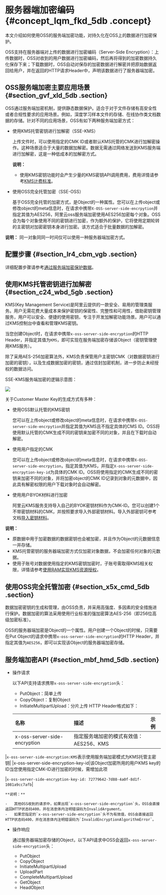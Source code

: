 # 服务器端加密编码 {#concept_lqm_fkd_5db .concept}

本文介绍如何使用OSS的服务端加密功能，对持久化在OSS上的数据进行加密保护。

OSS支持在服务器端对上传的数据进行加密编码（Server-Side Encryption）：上传数据时，OSS对收到的用户数据进行加密编码，然后再将得到的加密数据持久化保存下来；下载数据时，OSS自动对保存的加密数据进行解密并把原始数据返回给用户，并在返回的HTTP请求Header中，声明该数据进行了服务器端加密。

## OSS服务端加密主要应用场景 {#section_gvf_xld_5db .section}

OSS通过服务端加密机制，提供静态数据保护。适合于对于文件存储有高安全性或者合规性要求的应用场景。例如，深度学习样本文件的存储、在线协作类文档数据的存储。针对不同的应用场景，OSS有如下两种服务端加密方式：

-   使用KMS托管密钥进行加解密（SSE-KMS）

    上传文件时，可以使用指定的CMK ID或者默认KMS托管的CMK进行加解密操作。这种场景适合于大量的数据加解密。数据无需通过网络发送到KMS服务端进行加解密，这是一种低成本的加解密方式。

    **说明：** 

    -   使用KMS密钥功能时会产生少量的KMS密钥API调用费用，费用详情请参考[KMS计费标准](../../../../../cn.zh-CN/产品定价/计费方式.md#section_br1_k3j_kfb)。
-   使用OSS完全托管加密（SSE-OSS）

    基于OSS完全托管的加密方式，是Object的一种属性。您可以在上传object或修改object的meta信息时，在请求中携带`X-OSS-server-side-encrpytion`并指定其值为AES256，阿里云oss服务端加密使用AES256加密每个对象。OSS会为每个对象使用不同的密钥进行加密，作为额外的保护，它将使用定期轮转的主密钥对加密密钥本身进行加密。该方式适合于批量数据的加解密。


**说明：** 同一对象同同一时间仅可以使用一种服务器端加密方式。

## 配置步骤 {#section_lr4_cbm_vgb .section}

详细配置步骤请参考[通过服务端加密保护数据](../../../../../cn.zh-CN/最佳实践/数据安全/通过服务端加密保护数据.md#)。

## 使用KMS托管密钥进行加解密 {#section_c24_wbd_5gb .section}

KMS\(Key Management Service\)是阿里云提供的一款安全、易用的管理类服务。用户无需花费大量成本来保护密钥的保密性、完整性和可用性，借助密钥管理服务，用户可以安全、便捷的使用密钥，专注于开发加解密功能场景。用户可以通过KMS控制台中查看和管理KMS密钥。

当您创建Object时，在请求中携带`x-oss-server-side-encryption`的HTTP Header，并指定其值为`KMS`，即可实现在服务端加密存储该Object（密钥管理使用KMS服务）。

除了采用AES-256加密算法外，KMS负责保管用户主密钥CMK（对数据密钥进行加密的密钥），以及生成数据加密的密钥，通过信封加密机制，进一步防止未经授权的数据访问。

SSE-KMS服务端加密的逻辑示意图：

![](http://static-aliyun-doc.oss-cn-hangzhou.aliyuncs.com/assets/img/4384/155054098138833_zh-CN.png)

关于Customer Master Key的生成方式有多种：

-   使用OSS默认托管的KMS密钥

    您可以在上传object或修改object的meta信息时，在请求中携带`X-OSS-server-side-encrpytion`并指定其值为KMS且不指定具体的CMS ID。OSS将使用默认托管的CMK生成不同的密钥来加密不同的对象，并且在下载时自动解密。

-   使用用户指定的CMK

    您可以在上传object或修改object的meta信息时，在请求中携带`X-OSS-server-side-encrpytion`，指定其值为KMS，并指定`X-oss-server-side-encrpytion-key-id`为具体的CMK ID。OSS将使用指定的CMK生成不同的密钥来加密不同的对象，并将加密object的CMK ID记录到对象的元数据中，因此具有解密权限的用户下载对象时会自动解密。

-   使用用户BYOK材料进行加密

    阿里云KMS服务支持导入自己的BYOK密钥材料作为CMK-ID。您可以创建1个不带密钥材料的CMK，并按照要求导入外部密钥材料。导入外部密钥可参考文档[导入密钥材料](../../../../../cn.zh-CN/用户指南/导入密钥材料.md#)。


**说明：** 

-   原数据中用于加密数据的数据密钥也会被加密，并且作为Object的元数据信息一并存储。
-   KMS托管密钥的服务器端加密方式仅加密对象数据，不会加密任何对象的元数据。
-   使用子账号对数据使用指定的KMS密钥加密时，子账号需取得KMS相关权限，详情请参考[使用RAM实现KMS资源授权](../../../../../cn.zh-CN/用户指南/使用RAM实现KMS资源授权.md#)。

## 使用OSS完全托管加密 {#section_x5x_cmd_5db .section}

数据加密密钥的生成和管理，由OSS负责，并采用高强度、多因素的安全措施进行保护。数据加密的算法采用使用行业标准的强加密算法AES-256（即256位高级加密标准）。

OSS的服务器端加密是Object的一个属性。用户创建一个Object的时候，只需要在Put Object的请求中携带`x-oss-server-side-encryption`的HTTP Header，并指定其值为`AES256`，即可以实现该Object的服务器端加密存储。

## 服务端加密API {#section_mbf_hmd_5db .section}

-   操作请求

    以下API支持请求携带`x-oss-server-side-encryption`头：

    -   PutObject：简单上传
    -   CopyObject：复制Object
    -   InitiateMultipartUpload：分片上传
    HTTP Header格式如下：

    |名称|描述|示例|
    |:-|:-|:-|
    |x-oss-server-side-encryption|指定服务端加密的模式有效值：AES256、KMS

|`x-oss-server-side-encryption:KMS`表示使用服务端加密模式为KMS托管主密钥|
    |x-oss-server-side-encryption-key-id|该Object加密所用的用户KMS key的ID当您使用指定CMK-ID进行加密的时候，需增加此项

|`x-oss-server-side-encryption-key-id: 72779642-7d88-4a0f-8d1f-1081a9cc7afb`|

    **说明：** 

    -   其他OSS收到的请求中，如果出现`x-oss-server-side-encryption`头，OSS会直接返回HTTP状态码400，并在消息体内注明错误码为InvalidArgument。
    -   如果您指定的`x-oss-server-side-encryption`头不为有效值，OSS会直接返回HTTP状态码400，并在消息体内注明错误码为`InvalidEncryptionAlgorithmError`。
-   操作响应

    通过服务器端加密存储的Object，以下API请求中OSS会返回`x-oss-server-side-encryption`头：

    -   PutObject
    -   CopyObject
    -   InitiateMultipartUpload
    -   UploadPart
    -   CompleteMultipartUpload
    -   GetObject
    -   HeadObject

